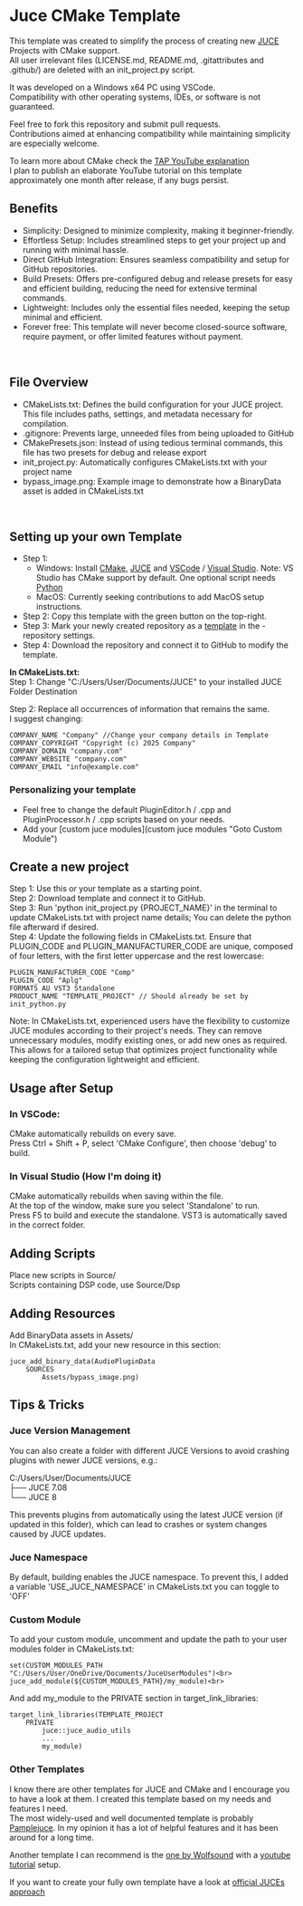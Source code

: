 # Juce CMake Template

This template was created to simplify the process of creating new [JUCE](https://juce.com/) Projects with CMake support.<br>
All user irrelevant files (LICENSE.md, README.md, .gitattributes and .github/) are deleted with an init_project.py script.

It was developed on a Windows x64 PC using VSCode.<br>
Compatibility with other operating systems, IDEs, or software is not guaranteed.<br>

Feel free to fork this repository and submit pull requests.<br>
Contributions aimed at enhancing compatibility while maintaining simplicity are especially welcome.<br>

To learn more about CMake check the [TAP YouTube explanation](https://www.youtube.com/watch?v=FLP_AVbzueY)<br>
I plan to publish an elaborate YouTube tutorial on this template approximately one month after release, if any bugs persist.<br>

## Benefits
- Simplicity: Designed to minimize complexity, making it beginner-friendly.<br>
- Effortless Setup: Includes streamlined steps to get your project up and running with minimal hassle.<br>
- Direct GitHub Integration: Ensures seamless compatibility and setup for GitHub repositories.<br>
- Build Presets: Offers pre-configured debug and release presets for easy and efficient building, reducing the need for extensive terminal commands.<br>
- Lightweight: Includes only the essential files needed, keeping the setup minimal and efficient.<br>
- Forever free: This template will never become closed-source software, require payment, or offer limited features without payment.<br>

<br>

## File Overview
- CMakeLists.txt: Defines the build configuration for your JUCE project. This file includes paths, settings, and metadata necessary for compilation.<br>
- .gitignore: Prevents large, unneeded files from being uploaded to GitHub<br>
- CMakePresets.json: Instead of using tedious terminal commands, this file has two presets for debug and release export<br>
- init_project.py: Automatically configures CMakeLists.txt with your project name<br>
- bypass_image.png: Example image to demonstrate how a BinaryData asset is added in CMakeLists.txt<br>

<br>

## Setting up your own Template
- Step 1:<br>
    - Windows: Install [CMake](https://cmake.org/download/), [JUCE](https://juce.com/get-juce/) and [VSCode](https://code.visualstudio.com/download) / [Visual Studio](https://visualstudio.microsoft.com/vs/community/). Note: VS Studio has CMake support by default. One optional script needs [Python](https://www.python.org/downloads/)<br>
    - MacOS: Currently seeking contributions to add MacOS setup instructions.<br>
- Step 2: Copy this template with the green button on the top-right.<br>
- Step 3: Mark your newly created repository as a [template](https://docs.github.com/en/repositories/creating-and-managing-repositories/creating-a-template-repository) in the - repository settings.<br>
- Step 4: Download the repository and connect it to GitHub to modify the template.<br>

**In CMakeLists.txt:**<br>
Step 1: Change "C:/Users/User/Documents/JUCE" to your installed JUCE Folder Destination<br>

Step 2: Replace all occurrences of information that remains the same.<br>
I suggest changing:

    COMPANY_NAME "Company" //Change your company details in Template
    COMPANY_COPYRIGHT "Copyright (c) 2025 Company"
    COMPANY_DOMAIN "company.com"
    COMPANY_WEBSITE "company.com"
    COMPANY_EMAIL "info@example.com"

### Personalizing your template
- Feel free to change the default PluginEditor.h / .cpp and PluginProcessor.h / .cpp scripts based on your needs.
- Add your [custom juce modules](custom juce modules "Goto Custom Module")

## Create a new project
Step 1: Use this or your template as a starting point.<br>
Step 2: Download template and connect it to GitHub.<br>
Step 3: Run 'python init_project.py {PROJECT_NAME}' in the terminal to update CMakeLists.txt with project name details; 
You can delete the python file afterward if desired.<br>
Step 4: Update the following fields in CMakeLists.txt. Ensure that PLUGIN_CODE and PLUGIN_MANUFACTURER_CODE are unique, composed of four letters, with the first letter uppercase and the rest lowercase:

    PLUGIN_MANUFACTURER_CODE "Comp"
    PLUGIN_CODE "Aplg"
    FORMATS AU VST3 Standalone
    PRODUCT_NAME "TEMPLATE_PROJECT" // Should already be set by init_python.py

Note:
In CMakeLists.txt, experienced users have the flexibility to customize JUCE modules according to their project's needs. They can remove unnecessary modules, modify existing ones, or add new ones as required. This allows for a tailored setup that optimizes project functionality while keeping the configuration lightweight and efficient.

## Usage after Setup
### In VSCode:
CMake automatically rebuilds on every save.<br>
Press Ctrl + Shift + P, select 'CMake Configure', then choose 'debug' to build.<br>

### In Visual Studio (How I'm doing it)
CMake automatically rebuilds when saving within the file.<br>
At the top of the window, make sure you select 'Standalone' to run.<br>
Press F5 to build and execute the standalone. VST3 is automatically saved in the correct folder.<br>

## Adding Scripts
Place new scripts in Source/<br>
Scripts containing DSP code, use Source/Dsp<br>

## Adding Resources
Add BinaryData assets in Assets/<br>
In CMakeLists.txt, add your new resource in this section:

    juce_add_binary_data(AudioPluginData
        SOURCES
            Assets/bypass_image.png)

## Tips & Tricks
### Juce Version Management
You can also create a folder with different JUCE Versions to avoid crashing plugins with newer JUCE versions, e.g.:<br>

C:/Users/User/Documents/JUCE<br>
├── JUCE 7.08<br>
└── JUCE 8<br>

This prevents plugins from automatically using the latest JUCE version (if updated in this folder), which can lead to crashes or system changes caused by JUCE updates.

### Juce Namespace
By default, building enables the JUCE namespace. To prevent this, I added a variable 'USE_JUCE_NAMESPACE' in CMakeLists.txt you can toggle to 'OFF'

### Custom Module
To add your custom module, uncomment and update the path to your user modules folder in CMakeLists.txt:<br>

    set(CUSTOM_MODULES_PATH "C:/Users/User/OneDrive/Documents/JuceUserModules")<br>
    juce_add_module(${CUSTOM_MODULES_PATH}/my_module)<br>

And add my_module to the PRIVATE section in target_link_libraries:<br>

    target_link_libraries(TEMPLATE_PROJECT
        PRIVATE
            juce::juce_audio_utils
            ...
            my_module)

### Other Templates
I know there are other templates for JUCE and CMake and I encourage you to have a look at them. 
I created this template based on my needs and features I need. <br>
The most widely-used and well documented template is probably [Pamplejuce](https://github.com/sudara/pamplejuce). In my opinion it has a lot of helpful features and it has been around for a long time.<br>

Another template I can recommend is the [one by Wolfsound](https://github.com/JanWilczek/audio-plugin-template) with a [youtube tutorial](https://www.youtube.com/watch?v=Uq7Hwt18s3s) setup.

If you want to create your fully own template have a look at [official JUCEs approach](https://github.com/juce-framework/JUCE/tree/master/examples/CMake/AudioPlugin)
